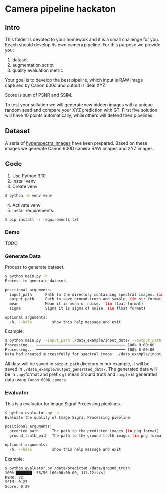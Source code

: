 # Camera pipeline hackaton

## Intro

This folder is devoted to your homework and it is a small challenge for you.
Eeach should develop its own camera pipeline. For this purpose we provide you: 
1. dataset 
2. augmentation script 
3. quality evaluation metric

Your goal is to develop the best pipeilne, which input is RAW image captured by Canon 600d and output is ideal XYZ. 

Score is sum of PSNR and SSIM.

To test your sollution we will generate new hidden images with a unique random seed and compare your XYZ prediction with GT. First five solution will have 10 points automatically, while others will defend their pipelines.

## Dataset

A seria of [hyperspectral images](https://truenascloud.duckdns.org:9998/s/NxiNpoeYC4xpMTD) have been prepared. Based on these images we generate Canon 600D camera RAW images and XYZ images. 

## Code

1. Use Python 3.10
2. Install venv
3. Create venv
```bash
$ python -m venv venv
```
4. Activate venv 
5. Install requirements:
```bash
$ pip install -r requirements.txt
```

### Demo

TODO 


### Generate Data

Process to generate dataset.

```bash
$ python main.py -h
Process to generate dataset.

positional arguments:
  input_path      Path to the directory containing spectral images. (in str format)
  output_path     Path to save ground-truth and sample. (in str format)
  mean            Mean it is mean of noise.  (in float format) 
  sigma           Sigma it is sigma of noise. (in float format)

optional arguments:
  -h, --help         show this help message and exit
```
Example:

```bash
$ python main.py --input_path ./data_example/input_data/ --output_path ./data_example/output_generated_data/ --mean 1.3 --sigma 1.15
Processing... ━━━━━━━━━━━━━━━━━━━━━━━━━━━━━━━━━━━━━━━━ 100% 0:00:00
Processing... ━━━━━━━━━━━━━━━━━━━━━━━━━━━━━━━━━━━━━━━━ 100% 0:00:00
Data had created successfully for spectral image: ./data_example/input_data/2019-08-25_006.h5
```

All data will be saved in `output_path` directory in our example, it will be saved in `./data_example/output_generated_data/`.
The generated data will be in `.npy`format and prefix `gt` mean Ground truth and `sample` is generated data using 
`Canon 600D camera`

### Evaluator

This is a evaluator for Image Sigral Processing pieplines.

```bash
$ python evaluator.py -h
Evaluate the quality of Image Sigral Processing piepline.

positional arguments:
  predcted_path      The path to the predicted images (in png format).
  ground_truth_path  The path to the ground truth images (in png format).

optional arguments:
  -h, --help         show this help message and exit
```

Example:

```bash
$ python evaluator.py /data/predicted /data/ground_truth
100%|███████| 56/56 [00:00<00:00, 151.12it/s]
PSNR: 32
SSIM: 0.27
Score: 0.29
```